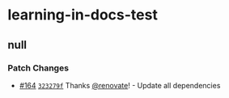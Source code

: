 # learning-in-docs-test

## null

### Patch Changes

- [#164](https://github.com/commercetools/learning-tech/pull/164) [`323279f`](https://github.com/commercetools/learning-tech/commit/323279f6e6e5c548290e087396b0b34ce9f38cc3) Thanks [@renovate](https://github.com/apps/renovate)! - Update all dependencies
